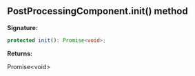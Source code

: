 
## PostProcessingComponent.init() method

**Signature:**

```typescript
protected init(): Promise<void>;
```
**Returns:**

Promise&lt;void&gt;

